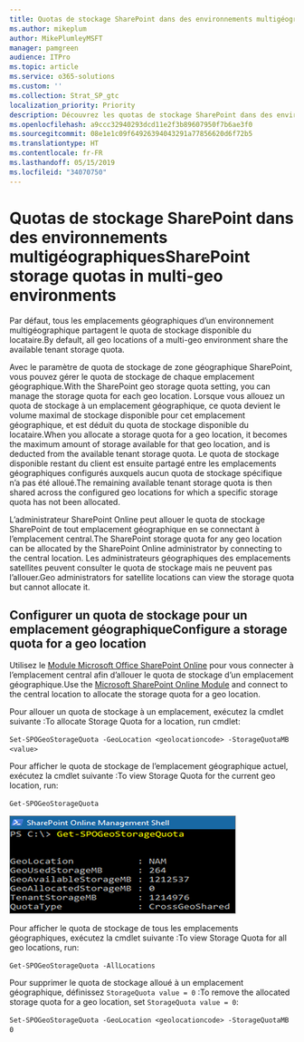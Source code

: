```yaml
---
title: Quotas de stockage SharePoint dans des environnements multigéographiques
ms.author: mikeplum
author: MikePlumleyMSFT
manager: pamgreen
audience: ITPro
ms.topic: article
ms.service: o365-solutions
ms.custom: ''
ms.collection: Strat_SP_gtc
localization_priority: Priority
description: Découvrez les quotas de stockage SharePoint dans des environnements multigéographiques.
ms.openlocfilehash: a9ccc32940293dcd11e2f3b89607950f7b6ae3f0
ms.sourcegitcommit: 08e1e1c09f64926394043291a77856620d6f72b5
ms.translationtype: HT
ms.contentlocale: fr-FR
ms.lasthandoff: 05/15/2019
ms.locfileid: "34070750"
---
```

# <a name="sharepoint-storage-quotas-in-multi-geo-environments"></a><span data-ttu-id="4771c-103">Quotas de stockage SharePoint dans des environnements multigéographiques</span><span class="sxs-lookup"><span data-stu-id="4771c-103">SharePoint storage quotas in multi-geo environments</span></span>

<span data-ttu-id="4771c-104">Par défaut, tous les emplacements géographiques d’un environnement multigéographique partagent le quota de stockage disponible du locataire.</span><span class="sxs-lookup"><span data-stu-id="4771c-104">By default, all geo locations of a multi-geo environment share the available tenant storage quota.</span></span>

<span data-ttu-id="4771c-105">Avec le paramètre de quota de stockage de zone géographique SharePoint, vous pouvez gérer le quota de stockage de chaque emplacement géographique.</span><span class="sxs-lookup"><span data-stu-id="4771c-105">With the SharePoint geo storage quota setting, you can manage the storage quota for each geo location.</span></span> <span data-ttu-id="4771c-106">Lorsque vous allouez un quota de stockage à un emplacement géographique, ce quota devient le volume maximal de stockage disponible pour cet emplacement géographique, et est déduit du quota de stockage disponible du locataire.</span><span class="sxs-lookup"><span data-stu-id="4771c-106">When you allocate a storage quota for a geo location, it becomes the maximum amount of storage available for that geo location, and is deducted from the available tenant storage quota.</span></span> <span data-ttu-id="4771c-107">Le quota de stockage disponible restant du client est ensuite partagé entre les emplacements géographiques configurés auxquels aucun quota de stockage spécifique n’a pas été alloué.</span><span class="sxs-lookup"><span data-stu-id="4771c-107">The remaining available tenant storage quota is then shared across the configured geo locations for which a specific storage quota has not been allocated.</span></span>

<span data-ttu-id="4771c-108">L’administrateur SharePoint Online peut allouer le quota de stockage SharePoint de tout emplacement géographique en se connectant à l’emplacement central.</span><span class="sxs-lookup"><span data-stu-id="4771c-108">The SharePoint storage quota for any geo location can be allocated by the SharePoint Online administrator by connecting to the central location.</span></span> <span data-ttu-id="4771c-109">Les administrateurs géographiques des emplacements satellites peuvent consulter le quota de stockage mais ne peuvent pas l’allouer.</span><span class="sxs-lookup"><span data-stu-id="4771c-109">Geo administrators for satellite locations can view the storage quota but cannot allocate it.</span></span>

## <a name="configure-a-storage-quota-for-a-geo-location"></a><span data-ttu-id="4771c-110">Configurer un quota de stockage pour un emplacement géographique</span><span class="sxs-lookup"><span data-stu-id="4771c-110">Configure a storage quota for a geo location</span></span>

<span data-ttu-id="4771c-111">Utilisez le [Module Microsoft Office SharePoint Online](https://www.microsoft.com/en-us/download/details.aspx?id=35588 ) pour vous connecter à l’emplacement central afin d’allouer le quota de stockage d’un emplacement géographique.</span><span class="sxs-lookup"><span data-stu-id="4771c-111">Use the [Microsoft SharePoint Online Module](https://www.microsoft.com/en-us/download/details.aspx?id=35588 ) and connect to the central location to allocate the storage quota for a geo location.</span></span> 

<span data-ttu-id="4771c-112">Pour allouer un quota de stockage à un emplacement, exécutez la cmdlet suivante :</span><span class="sxs-lookup"><span data-stu-id="4771c-112">To allocate Storage Quota for a location, run cmdlet:</span></span>

`Set-SPOGeoStorageQuota -GeoLocation <geolocationcode> -StorageQuotaMB <value>`

<span data-ttu-id="4771c-113">Pour afficher le quota de stockage de l’emplacement géographique actuel, exécutez la cmdlet suivante :</span><span class="sxs-lookup"><span data-stu-id="4771c-113">To view Storage Quota for the current geo location, run:</span></span>

`Get-SPOGeoStorageQuota`

![Capture d’écran d’une fenêtre de PowerShell affichant la cmdlet Get-SPOGeoStorageQuota](media/multi-geo-storage-quota.png)

<span data-ttu-id="4771c-115">Pour afficher le quota de stockage de tous les emplacements géographiques, exécutez la cmdlet suivante :</span><span class="sxs-lookup"><span data-stu-id="4771c-115">To view Storage Quota for all geo locations, run:</span></span>

`Get-SPOGeoStorageQuota -AllLocations`

<span data-ttu-id="4771c-116">Pour supprimer le quota de stockage alloué à un emplacement géographique, définissez `StorageQuota value = 0` :</span><span class="sxs-lookup"><span data-stu-id="4771c-116">To remove the allocated storage quota for a geo location, set `StorageQuota value = 0`:</span></span>

`Set-SPOGeoStorageQuota -GeoLocation <geolocationcode> -StorageQuotaMB 0`
